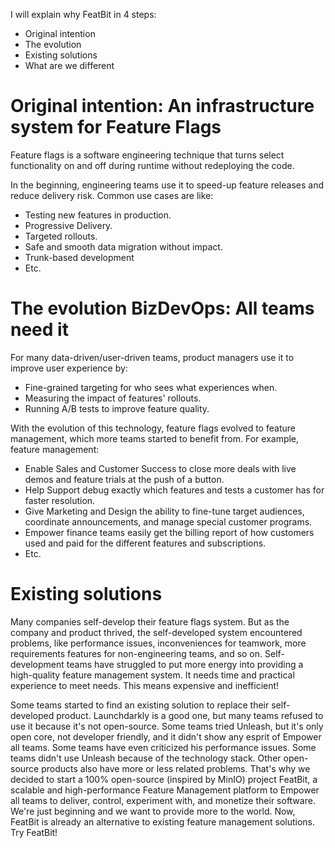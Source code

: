 
I will explain why FeatBit in 4 steps:

- Original intention
- The evolution
- Existing solutions
- What are we different


# Original intention: An infrastructure system for Feature Flags 

Feature flags is a software engineering technique that turns select functionality on and off during runtime without redeploying the code. 

In the beginning, engineering teams use it to speed-up feature releases and reduce delivery risk. Common use cases are like:

- Testing new features in production.
- Progressive Delivery.
- Targeted rollouts.
- Safe and smooth data migration without impact.
- Trunk-based development
- Etc.

# The evolution BizDevOps: All teams need it

For many data-driven/user-driven teams, product managers use it to improve user experience by:

- Fine-grained targeting for who sees what experiences when.
- Measuring the impact of features' rollouts.
- Running A/B tests to improve feature quality.

With the evolution of this technology, feature flags evolved to feature management, which more teams started to benefit from. For example, feature management:

- Enable Sales and Customer Success to close more deals with live demos and feature trials at the push of a button. 
- Help Support debug exactly which features and tests a customer has for faster resolution. 
- Give Marketing and Design the ability to fine-tune target audiences, coordinate announcements, and manage special customer programs.
- Empower finance teams easily get the billing report of how customers used and paid for the different features and subscriptions.
- Etc.

# Existing solutions

Many companies self-develop their feature flags system. But as the company and product thrived, the self-developed system encountered problems, like performance issues, inconveniences for teamwork, more requirements features for non-engineering teams, and so on. Self-development teams have struggled to put more energy into providing a high-quality feature management system. It needs time and practical experience to meet needs. This means expensive and inefficient!

Some teams started to find an existing solution to replace their self-developed product. Launchdarkly is a good one, but many teams refused to use it because it's not open-source.
Some teams tried Unleash, but it's only open core, not developer friendly, and it didn't show any esprit of Empower all teams. Some teams have even criticized his performance issues. Some teams didn't use Unleash because of the technology stack. Other open-source products also have more or less related problems.
That's why we decided to start a 100% open-source (inspired by MinIO) project FeatBit, a scalable and high-performance Feature Management platform to Empower all teams to deliver, control, experiment with, and monetize their software.
We're just beginning and we want to provide more to the world. Now, FeatBit is already an alternative to existing feature management solutions. Try FeatBit!
